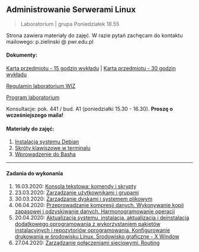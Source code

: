 ## Administrowanie Serwerami Linux
> Laboratorium | grupa Poniedziałek 18.55

Strona zawiera materiały do zajęć. W razie pytań zachęcam do kontaktu mailowego: p.zielinski @ pwr.edu.pl

#### Dokumenty:

[Karta przedmiotu - 15 godzin wykładu](docs/15h.pdf)  |  [Karta przedmiotu - 30 godzin wykładu](docs/30h.pdf)

[Regulamin laboratorium WIZ](docs/regulamin.pdf)

[Program laboratorium](0_lab.md)

Konsultacje: pok. 441 / bud. A1 (poniedziałki 15.30 - 16.30). **Proszę o wcześniejszego maila!**

#### Materiały do zajęć:

1. [Instalacja systemu Debian](1_installation.md)
2. [Skróty klawiszowe w terminalu](2_shortcuts.md)
3. [Wprowadzenie do Basha](3_bash_intro.md)

------

#### Zadania do wykonania

1. 16.03.2020: [Konsola tekstowa: komendy i skrypty](tasks_1.md)
2. 23.03.2020: [Zarządzanie użytkownikami i grupami](tasks_2.md)
3. 30.03.2020: [Zarządzanie dyskami i systemem plikowym](tasks_3.md)
4. 06.04.2020: [Przeprowadzanie kompresji danych. Wykonywanie kopii zapasowej i odzyskiwanie danych. Harmonogramowanie operacji](tasks_4.md)
5. 20.04.2020: [Aktualizacja systemu, instalacja, aktualizacja i deinstalacja dodatkowego oprogramowania z wykorzystaniem pakietów instalacyjnych i repozytoriów oprogramowania. Konfigurowanie drukowania w środowisku Linux. Środowisko graficzne - X Window](tasks_5.md)
6. 27.04.2020: [Zarządzanie połączeniami sieciowymi. Routing](tasks_6.md)


